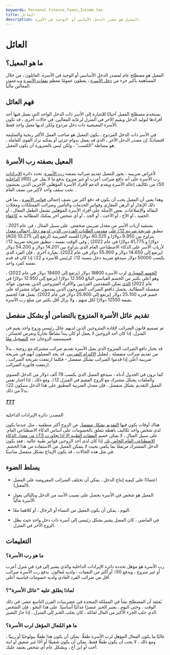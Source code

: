 ```yaml
---
keywords: Personal Finance,Taxes,Income tax
title: العائل
description: المعيل هو مصدر الدخل الأساسي أو الوحيد في الأسرة.
---
```


# العائل
## ما هو المعيل؟

المعيل هو مصطلح عام لمصدر الدخل الأساسي أو الوحيد في الأسرة. العائلون ، من خلال المساهمة بأكبر جزء من [دخل الأسرة](/household_income) ، يغطون عمومًا معظم [نفقات الأسرة](/expense) ويدعمون المعالين مالياً.

## فهم العائل

يستخدم مصطلح المعيل أحيانًا للإشارة إلى الأسر ذات الدخل الواحد التي يعمل فيها أحد أفرادها لتوليد الدخل ويقيم الآخر في المنزل لرعاية المعالين. في حالات أخرى ، قد تكون الأسرة المعيشية ذات دخل مزدوج ولكن لديها معيل واحد فقط.

في الأسر ذات الدخل المزدوج ، يكون المعيل هو صاحب العمل الأكثر ربحية والسليمة اقتصاديًا. إن مصدر الدخل الآخر ، الذي قد يعمل بدوام جزئي أو يمكنه ترك القوى العاملة ، هو ببساطة "الكسب" ، ولكن ليس بالضرورة أن يكون المعيل.

## المعيل بصفته رب الأسرة

لأغراض ضريبية ، يجوز للمعيل تقديم ضرائبه بصفته [رب الأسرة](/head_of_household). تحدد دائرة [الإيرادات الداخلية](/irs) (IRS) رب الأسرة على أنه دافع ضرائب أعزب أو غير متزوج يدفع ما لا يقل عن 50٪ من تكاليف إعالة الأسرة ويقدم الدعم لأفراد الأسرة المؤهلين الآخرين الذين يعيشون تحت سقف واحد لأكثر من نصف العام. .

وهذا يعني أن المعيل يجب أن يكون قد دفع أكثر من نصف إجمالي [فواتير الأسرة](/householdexpenses) ، بما في ذلك الإيجار أو الرهن العقاري وفواتير الخدمات والتأمين وضرائب الممتلكات ومحلات البقالة والإصلاحات. بعض الأمثلة على أفراد الأسرة المؤهلين تشمل الطفل المعال ، أو الحفيد ، أو الأخ ، أو الأخت ، أو الجد ، أو أي شخص آخر يمكنك المطالبة به [كإعفاء](/exemption).

يستفيد أرباب الأسر من معدل ضريبي منخفض. على سبيل المثال ، في عام 2021 ، تنطبق [شريحة ضريبة 12٪ على](/taxbracket) [مقدمي الطلبات الفرديين الذين لديهم دخل إجمالي معدل](/agi) (AGI) يتراوح بين 9،950 دولارًا و 40،525 دولارًا للسنة الضريبية (ارتفع إلى 10،275 دولارًا و 41،775 دولارًا في عام 2022) [.](/agi) وفي الوقت نفسه ، تنطبق شريحة ضريبة 12٪ لأرباب الأسر على الذكاء الاصطناعي العام الذي يتراوح بين 14،201 دولار و 54،200 دولار (يرتفع إلى 14،650 دولار و 55،900 دولار في عام 2022). بعبارة أخرى ، فإن الفرد الذي يكسب 50000 دولار سيدفع ضريبة دخل بنسبة 12٪ كرئيس للأسرة و 22٪ إذا كان قد قدم نفسه كفرد واحد.

[الخصم المعياري](/standarddeduction) لرب الأسرة 18800 دولار (يرتفع إلى 19400 دولار في عام 2022) ، وهو أعلى بكثير من الخصم القياسي البالغ 12.550 دولارًا (يرتفع إلى 12.950 دولارًا في عام 2022) [الذي](/single) يمكن للمقدمين الفرديين والأفراد المتزوجين الذين يقدمون عوائد منفصلة المطالبة. يحصل دافعو الضرائب المتزوجون الذين يقدمون عوائد مشتركة على خصم قدره 25،100 دولار (يرتفع إلى 25،900 دولار في عام 2022). يعمل هذا كخصم بقيمة 12550 دولارًا لكل منهم ، ولا يزال أقل بكثير من مبلغ رب الأسرة.

## تقديم عائل الأسرة المتزوج بالتضامن أو بشكل منفصل

تم تصميم قانون الضرائب لإفادة المتزوجين الذين لديهم عائل رئيسي وزوج واحد يقيم في المنزل. إذا كان أحد الزوجين لا يعمل أو كان يبدأ نشاطًا تجاريًا وتعرض لخسائر ، فسيستفيد الزوجان عند [التسجيل معًا](/mfj).

قد يختار دافع الضرائب المتزوج الذي يعيل الأسرة تقديم ضرائب مشتركة مع زوجته ، بدلاً من تقديم ضرائب منفصلة ، لتقليل [الالتزام الضريبي](/taxliability). قد يجد المعيلون أنهم في شريحة ضريبية أعلى إذا قدموا الضرائب بشكل منفصل - فكلما ارتفعت شريحة الضرائب ، ارتفعت فاتورة الضرائب.

كما ترون في الجدول أدناه ، سيدفع المعيل الذي يكسب 78 ألف دولار من الدخل السنوي والملفات بشكل مشترك مع الزوج المقيم في المنزل 12٪. ومع ذلك ، إذا اختار نفس المعيل التقديم بشكل منفصل ، فإن معدل الضريبة المطبق على هذا الدخل سيكون 22٪ بدلاً من ذلك.

<h5> <a href=""> TTT </a> </h5>

المصدر: دائرة الإيرادات الداخلية

هناك أوقات يكون فيها [التقديم بشكل منفصل](/mfs) عن الزوج أكثر منطقية ، مثل عندما يكون لدى شخص واحد تكاليف باهظة تتعلق بالخصومات على أساس الذكاء الاصطناعي العام. على سبيل المثال ، لا يمكن خصم [النفقات الطبية إلا إذا تجاوزت 7.5٪ من معدل الذكاء الاصطناعي العام الخاص بك.](/medical-expenses) إذا كان لدى أحد الزوجين فواتير طبية عالية ، فقد يكون الدخل المشترك مرتفعًا بما يكفي بحيث لا يتمكن المعيل من الاستفادة من هذا الخصم. في مثل هذه الحالات ، قد يكون الإيداع بشكل منفصل مناسبًا.

## يسلط الضوء

- اعتمادًا على كيفية إنتاج الدخل ، يمكن أن تختلف الضرائب المفروضة على المعيل (المعيل).

- المعيل هو شخص في الأسرة يحصل على نصيب الأسد من الدخل وبالتالي يعول الأسرة مالياً.

- اليوم ، يمكن أن يكون المعيل من النساء أو الرجال ، أو كلاهما معًا.

- في الماضي ، كان المعيل يشير بشكل رئيسي إلى أسرة ذات دخل واحد حيث يظل الزوج الآخر في المنزل.

## التعليمات

### ما هو رب الأسرة؟

رب الأسرة هو مؤهل تحدده دائرة الإيرادات الداخلية والذي يشير إلى فرد في منزل أعزب أو غير متزوج ، ويدفع 50٪ أو أكثر من النفقات ، ولديه مُعالون. يدفع رب الأسرة ضرائب أقل من ضرائب الفرد العادي ولديه خصومات قياسية أعلى.

### لماذا يطلق عليه "عائل الأسرة"؟

يُعتقد أن المصطلح نشأ في المملكة المتحدة في عشرينيات القرن التاسع عشر. في ذلك الوقت ، وحتى اليوم ، يعتبر الخبز عنصرًا غذائيًا أساسيًا. على هذا النحو ، فإن الشخص الذي جلب الجزء الأكبر من المال لعائلة ، كان يجلب الخبز إلى المنزل ، إذا جاز التعبير.

### ما هو المُعال المؤهل لرب الأسرة؟

غالبًا ما يكون المعال المؤهل لرب الأسرة طفلًا. يمكن أن يكون هذا طفلًا بيولوجيًا أو ربيبًا ، ومع ذلك ، لا يجب أن يكون طفلًا فقط. يمكن أن يكون شقيقًا أو أخًا غير شقيق أو ابنة أخت أو ابن أخ ، وبشكل عام أي شخص يعتمد عليك.

